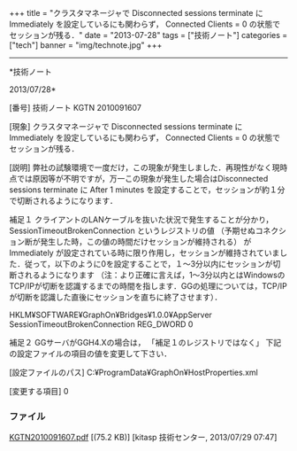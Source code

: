 ﻿+++
title = "クラスタマネージャで Disconnected sessions terminate に Immediately を設定しているにも関わらず， Connected Clients = 0 の状態でセッションが残る．"
date = "2013-07-28"
tags = ["技術ノート"]
categories = ["tech"]
banner = "img/technote.jpg"
+++

-----------------------------------------------------------------------------------------------------------------------------

*技術ノート

2013/07/28*


[番号]
技術ノート KGTN 2010091607

[現象]
クラスタマネージャで Disconnected sessions terminate に Immediately
を設定しているにも関わらず， Connected Clients = 0
の状態でセッションが残る．

[説明]
弊社の試験環境で一度だけ，この現象が発生しました．再現性がなく現時点では原因等が不明ですが，万一この現象が発生した場合はDisconnected
sessions terminate に After 1 minutes
を設定することで，セッションが約１分で切断されるようになります．

補足１
クライアントのLANケーブルを抜いた状況で発生することが分かり，
SessionTimeoutBrokenConnection というレジストリの値
（予期せぬコネクション断が発生した時，この値の時間だけセッションが維持される）
がImmediately
が設定されている時に限り作用し，セッションが維持されていました．従って，以下のように0を設定することで，１〜3分以内にセッションが切断されるようになります
（注：より正確に言えば，1〜3分以内とはWindowsのTCP/IPが切断を認識するまでの時間を指します．GGの処理については，TCP/IPが切断を認識した直後にセッションを直ちに終了させます）．

HKLM¥SOFTWARE¥GraphOn¥Bridges¥1.0.0¥AppServer
SessionTimeoutBrokenConnection REG_DWORD 0

補足２
GGサーバがGGH4.Xの場合は， 「補足１のレジストリではなく」
下記の設定ファイルの項目の値を変更して下さい．

[設定ファイルのパス]
C:¥ProgramData¥GraphOn¥HostProperties.xml

[変更する項目]
<property id="SessionTimeoutBrokenConnection" group="Miscellaneous"
type="UINT32">
<value>0</value>
</property>


### ファイル

 
 


[KGTN2010091607.pdf](http://techreport.kitasp.net/attachments/download/321/KGTN2010091607.pdf)
 [(75.2 KB)] [kitasp 技術センター, 2013/07/29
07:47]


 


 

